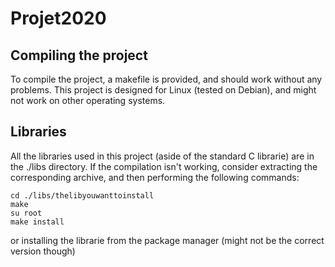 # Projet2020

## Compiling the project
To compile the project, a makefile is provided, and should work without any problems. This project is designed for Linux (tested on Debian), and might not work on other operating systems.

## Libraries
All the libraries used in this project (aside of the standard C librarie) are in the ./libs directory.
If the compilation isn't working, consider extracting the corresponding archive, and then performing the following commands:

```
cd ./libs/thelibyouwanttoinstall
make
su root
make install
```

or installing the librarie from the package manager (might not be the correct version though)
